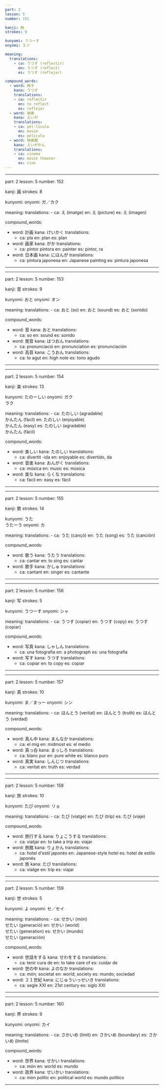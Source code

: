 ```yaml
---
part: 2
lesson: 5
number: 151

kanji: 映
strokes: 9

kunyomi: うつーす
onyomi: エイ

meaning:
  translations:
    - ca: うつす (reflectir)
      en: うつす (reflect)
      es: うつす (reflejar)

compound_words:
  - word: 映す
    kana: うつす
    translations:
    - ca: reflectir
      en: to reflect
      es: reflejar
  - word: 映画
    kana: えいが
    translations:
    - ca: pel·lícula
      en: movie
      es: película
  - word: 映画館
    kana: えいがかん
    translations:
    - ca: cinema
      en: movie theater
      es: cine
---
```

---
part: 2
lesson: 5
number: 152

kanji: 画
strokes: 8

kunyomi:
onyomi: ガ／カク


meaning:
  translations:
    - ca: え (imatge)
      en: え (picture)
      es: え (imagen)

compound_words:
  - word: 計画
    kana: けいかく
    translations:
    - ca: pla
      en: plan
      es: plan
  - word: 画家
    kana: がか
    translations:
    - ca: pintor pintora
      en: painter
      es: pintor, ra
  - word: 日本画
    kana: にほんが
    translations:
    - ca: pintura japonesa
      en: Japanese painting
      es: pintura japonesa
---
---
part: 2
lesson: 5
number: 153

kanji: 音
strokes: 9

kunyomi: おと
onyomi: オン

meaning:
  translations:
    - ca: おと (so)
      en: おと (sound)
      es: おと (sonido)

compound_words:
  - word: 音
    kana: おと
    translations:
    - ca: so
      en: sound
      es: sonido
  - word: 発音
    kana: はつおん
    translations:
    - ca: pronunciació
      en: pronunciation
      es: pronunciación
  - word: 高音
    kana: こうおん
    translations:
    - ca: to agut
      en: high note
      es: tono agudo
---
---
part: 2
lesson: 5
number: 154

kanji: 楽
strokes: 13

kunyomi: たのーしい
onyomi: ガク<br>ラク

meaning:
  translations:
    - ca: たのしい (agradable)<br>かんたん (fàcil)
      en: たのしい (enjoyable)<br>かんたん (easy)
      es: たのしい (agradable)<br>かんたん (fácil)

compound_words:
  - word: 楽しい
    kana: たのしい
    translations:
    - ca: divertit -ida
      en: enjoyable
      es: divertido, da
  - word: 音楽
    kana: おんがく
    translations:
    - ca: música
      en: music
      es: música
  - word: 楽な
    kana: らくな
    translations:
    - ca: fàcil
      en: easy
      es: fácil
---
---
part: 2
lesson: 5
number: 155

kanji: 歌
strokes: 14

kunyomi: うた<br>うたーう
onyomi: カ

meaning:
  translations:
    - ca: うた (cançó)
      en: うた (song)
      es: うた (canción)

compound_words:
  - word: 歌う
    kana: うたう
    translations:
    - ca: cantar
      en: to sing
      es: cantar
  - word: 歌手
    kana: かしゅ
    translations:
    - ca: cantant
      en: singer
      es: cantante
---
---
part: 2
lesson: 5
number: 156

kanji: 写
strokes: 5

kunyomi: うつーす
onyomi: シャ

meaning:
  translations:
    - ca: うつす (copiar)
      en: うつす (copy)
      es: うつす (copiar)

compound_words:
  - word: 写真
    kana: しゃしん
    translations:
    - ca: una fotografia
      en: a photograph
      es: una fotografía
  - word: 写す
    kana: うつす
    translations:
    - ca: copiar
      en: to copy
      es: copiar
---
---
part: 2
lesson: 5
number: 157

kanji: 真
strokes: 10

kunyomi: ま／まっー
onyomi: シン

meaning:
  translations:
    - ca: ほんとう (veritat)
      en: ほんとう (truth)
      es: ほんとう (verdad)

compound_words:
  - word: 真ん中
    kana: まんなか
    translations:
    - ca: el mig
      en: midmost
      es: el medio
  - word: 真っ白
    kana: まっしろ
    translations:
    - ca: blanc pur
      en: pure white
      es: blanco puro
  - word: 真実
    kana: しんじつ
    translations:
    - ca: veritat
      en: truth
      es: verdad
---
---
part: 2
lesson: 5
number: 158

kanji: 旅
strokes: 10

kunyomi: たび
onyomi: リョ

meaning:
  translations:
    - ca: たび (viatge)
      en: たび (trip)
      es: たび (viaje)

compound_words:
  - word: 旅行する
    kana: りょこうする
    translations:
    - ca: viatjar
      en: to take a trip
      es: viajar
  - word: 旅館
    kana: りょかん
    translations:
    - ca: hotel d'estil japonès
      en: Japanese-style hotel
      es: hotel de estilo japonés
  - word: 旅
    kana: たび
    translations:
    - ca: viatge
      en: trip
      es: viajar
---
---
part: 2
lesson: 5
number: 159

kanji: 世
strokes: 5

kunyomi: よ
onyomi: セ／セイ

meaning:
  translations:
    - ca: せかい (món)<br>せたい (generació)
      en: せかい (world)<br>せたい (generation)
      es: せかい (mundo)<br>せたい (generación)

compound_words:
  - word: 世話をする
    kana: せわをする
    translations:
    - ca: tenir cura de
      en: to take care of
      es: cuidar de
  - word: 世の中
    kana: よのなか
    translations:
    - ca: món; societat
      en: world; society
      es: mundo; sociedad
  - word: ２１世紀
    kana: にじゅういっせいき
    translations:
    - ca: segle XXI
      en: 21st century
      es: siglo XXI
---
---
part: 2
lesson: 5
number: 160

kanji: 界
strokes: 9

kunyomi:
onyomi: カイ

meaning:
  translations:
    - ca: さかいめ (límit)
      en: さかいめ (boundary)
      es: さかいめ (límite)

compound_words:
  - word: 世界
    kana: せかい
    translations:
    - ca: món
      en: world
      es: mundo
  - word: 政界
    kana: せいかい
    translations:
    - ca: mòn polític
      en: political world
      es: mundo político
---
